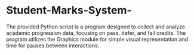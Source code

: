 # Student-Marks-System-
 The provided Python script is a program designed to collect and analyze academic progression data, focusing on pass, defer, and fail credits. The program utilizes the Graphics module for simple visual representation and time for pauses between interactions.
